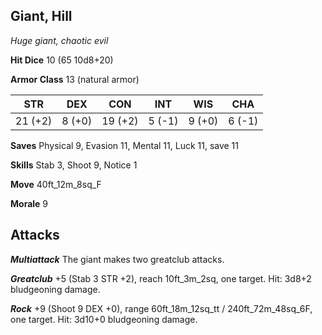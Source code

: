 ## Giant, Hill

*Huge giant, chaotic evil*

**Hit Dice** 10 (65 10d8+20)

**Armor Class** 13 (natural armor)

| STR     | DEX     | CON     | INT     | WIS     | CHA     |
|---------|---------|---------|---------|---------|---------|
| 21 (+2) |  8 (+0) | 19 (+2) |  5 (-1) |  9 (+0) |  6 (-1) |

**Saves** Physical 9, Evasion 11, Mental 11, Luck 11, save 11

**Skills** Stab 3, Shoot 9, Notice 1

**Move** 40ft\_12m\_8sq\_F

**Morale** 9

## Attacks

***Multiattack*** The giant makes two greatclub attacks.

***Greatclub*** +5 (Stab 3 STR +2), reach 10ft\_3m\_2sq, one target. Hit: 3d8+2 bludgeoning damage.

***Rock*** +9 (Shoot 9 DEX +0), range 60ft\_18m\_12sq\_tt / 240ft\_72m\_48sq\_6F, one target. Hit: 3d10+0 bludgeoning damage.

